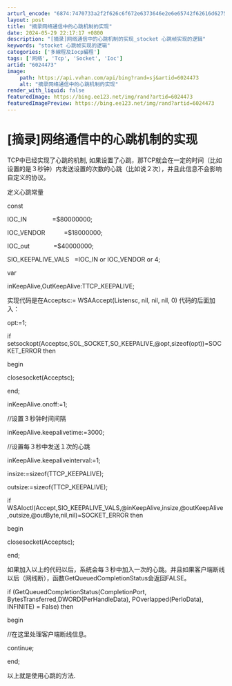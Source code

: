 ```yaml
---
arturl_encode: "6874:7470733a2f2f626c6f672e6373646e2e6e65742f62616d6275:7a2f61727469636c652f64657461696c732f36303234343733"
layout: post
title: "摘录网络通信中的心跳机制的实现"
date: 2024-05-29 22:17:17 +0800
description: "[摘录]网络通信中的心跳机制的实现_stocket 心跳帧实现的逻辑"
keywords: "stocket 心跳帧实现的逻辑"
categories: ['多線程及Iocp編程']
tags: ['网络', 'Tcp', 'Socket', 'Ioc']
artid: "6024473"
image:
    path: https://api.vvhan.com/api/bing?rand=sj&artid=6024473
    alt: "摘录网络通信中的心跳机制的实现"
render_with_liquid: false
featuredImage: https://bing.ee123.net/img/rand?artid=6024473
featuredImagePreview: https://bing.ee123.net/img/rand?artid=6024473
---
```


# [摘录]网络通信中的心跳机制的实现

TCP中已经实现了心跳的机制, 如果设置了心跳，那TCP就会在一定的时间（比如设置的是３秒钟）内发送设置的次数的心跳（比如说２次），并且此信息不会影响自定义的协议。

定义心跳常量

const
  
IOC\_IN               =$80000000;
  
IOC\_VENDOR           =$18000000;
  
IOC\_out              =$40000000;
  
SIO\_KEEPALIVE\_VALS   =IOC\_IN or IOC\_VENDOR or 4;

var

inKeepAlive,OutKeepAlive:TTCP\_KEEPALIVE;

实现代码是在Acceptsc:= WSAAccept(Listensc, nil, nil, nil, 0) 代码的后面加入：

opt:=1;
  
if setsockopt(Acceptsc,SOL\_SOCKET,SO\_KEEPALIVE,@opt,sizeof(opt))=SOCKET\_ERROR then
  
begin
  
closesocket(Acceptsc);
  
end;
  
inKeepAlive.onoff:=1;
  
//设置３秒钟时间间隔

inKeepAlive.keepalivetime:=3000;

//设置每３秒中发送１次的心跳
  
inKeepAlive.keepaliveinterval:=1;
  
insize:=sizeof(TTCP\_KEEPALIVE);
  
outsize:=sizeof(TTCP\_KEEPALIVE);
  
if WSAIoctl(Accept,SIO\_KEEPALIVE\_VALS,@inKeepAlive,insize,@outKeepAlive,outsize,@outByte,nil,nil)=SOCKET\_ERROR then
  
begin
  
closesocket(Acceptsc);
  
end;

如果加入以上的代码以后，系统会每３秒中加入一次的心跳。并且如果客户端断线以后（网线断），函数GetQueuedCompletionStatus会返回FALSE。

if (GetQueuedCompletionStatus(CompletionPort, BytesTransferred,DWORD(PerHandleData), POverlapped(PerIoData), INFINITE) = False) then
  
begin
  
//在这里处理客户端断线信息。

continue;
  
end;

以上就是使用心跳的方法.
